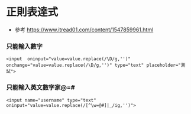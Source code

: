 # 正則表達式

- 參考 https://www.itread01.com/content/1547859961.html

### 只能輸入數字

    <input  oninput="value=value.replace(/\D/g,'')" onchange="value=value.replace(/\D/g,'')" type="text" placeholder="測試">


### 只能輸入英文數字家@=#

    <input name="username" type="text" oninput="value=value.replace(/[^\w=@#]|_/ig,'')"> 
